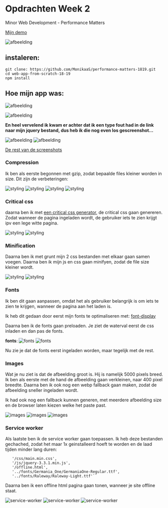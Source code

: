 # Opdrachten Week 2

Minor Web Development - Performance Matters

[Mijn demo](https://monikaas-performance-matters.herokuapp.com/)

![afbeelding](<performance-matters-ss/Screenshot 2019-03-22 at 10.47.55.png>)

## instaleren:

```
git clone: https://github.com/MonikaaS/performance-matters-1819.git
cd web-app-from-scratch-18-19
npm install
```

## Hoe mijn app was:

![afbeelding](<performance-matters-ss/basis/Screenshot 2019-03-21 at 14.54.40.png>)

![afbeelding](<performance-matters-ss/basis/Screenshot 2019-03-21 at 14.54.54.png>)

**En heel vervelend ik kwam er achter dat ik een type fout had in de link naar mijn jquery bestand, dus heb ik die nog even los gescreenshot...**

![afbeelding](<performance-matters-ss/minified+preload/Screenshot 2019-03-26 at 15.06.58.png>)
![afbeelding](<performance-matters-ss/minified+preload/Screenshot 2019-03-26 at 15.09.31.png>)

[De rest van de screenshots](https://github.com/MonikaaS/performance-matters-1819/tree/master/performance-matters-ss/basis)

### Compression

Ik ben als eerste begonnen met gzip, zodat bepaalde files kleiner worden in size.
Dit zijn de verbeteringen:

![styling](<performance-matters-ss/gzip-compression/Screenshot 2019-03-21 at 15.09.33.png>)
![styling](<performance-matters-ss/gzip-compression/Screenshot 2019-03-21 at 15.10.28.png>)
![styling](<performance-matters-ss/gzip-compression/Screenshot 2019-03-21 at 15.11.03.png>)
![styling](<performance-matters-ss/gzip-compression/Screenshot 2019-03-21 at 15.13.06.png>)

### Critical css

daarna ben ik met [een critical css generator](https://jonassebastianohlsson.com/criticalpathcssgenerator/), de critical css gaan genereren. Zodat wanneer de pagina ingeladen wordt, de gebruiker iets te zien krijgt ipv een lege witte pagina.

![styling](<performance-matters-ss/critical-css/Screenshot 2019-03-29 at 07.00.30.png>)
![styling](<performance-matters-ss/critical-css/Screenshot 2019-03-29 at 07.00.57.png>)

### Minification

Daarna ben ik met grunt mijn 2 css bestanden met elkaar gaan samen voegen. Daarna ben ik mijn js en css gaan minifyen, zodat de file size kleiner wordt.

![styling](<performance-matters-ss/minify/Screenshot 2019-03-29 at 07.16.21.png>)
![styling](<performance-matters-ss/minify/Screenshot 2019-03-29 at 07.16.34.png>)

### Fonts

Ik ben dit gaan aanpassen, omdat het als gebruiker belangrijk is om iets te zien te krijgen, wanneer de pagina aan het laden is.

Ik heb dit gedaan door eerst mijn fonts te optimaliseren met: [font-display](https://css-tricks.com/google-fonts-and-font-display/)

Daarna ben ik de fonts gaan preloaden. Je ziet de waterval eerst de css inladen en dan pas de fonts.

**fonts**:
![fonts](<performance-matters-ss/fonts/Screenshot 2019-03-29 at 07.23.18.png>)
![fonts](<performance-matters-ss/fonts/Screenshot 2019-03-29 at 07.24.13.png>)

Nu zie je dat de fonts eerst ingeladen worden, maar tegelijk met de rest.

### Images

Wat je nu ziet is dat de afbeelding groot is. Hij is namelijk 5000 pixels breed. Ik ben als eerste met de hand de afbeelding gaan verkleinen, naar 400 pixel breedte. Daarna ben ik ook nog een webp fallback gaan maken, zodat de afbeelding sneller ingeladen wordt.

Ik had ook nog een fallback kunnen generen, met meerdere afbeelding size en de browser laten kiezen welke het paste past.

![images](<performance-matters-ss/images/Screenshot 2019-03-29 at 07.29.26.png>)
![images](<performance-matters-ss/images/Screenshot 2019-03-29 at 07.29.35.png>)
![images](<performance-matters-ss/images/Screenshot 2019-03-29 at 07.34.55.png>)

### Service worker

Als laatste ben ik de service worker gaan toepassen. Ik heb deze bestanden gechached, zodat het maar 1x geinstalleerd hoeft te worden en de laad tijden minder lang duren:

```'/',
   '/css/main.min.css',
   '/js/jquery-3.3.1.min.js',
   '/offline.html',
   '../fonts/Germania_One/GermaniaOne-Regular.ttf',
   '../fonts/Raleway/Raleway-Light.ttf'``
```

Daarna ben ik een offline html pagina gaan tonen, wanneer je site offline staat.

![service-worker](<performance-matters-ss/service-workers/Screenshot 2019-03-29 at 07.34.55.png>)
![service-worker](<performance-matters-ss/service-workers/Screenshot 2019-03-29 at 07.43.44.png>)
![service-worker](<performance-matters-ss/service-workers/Screenshot 2019-03-29 at 07.44.28.png>)
